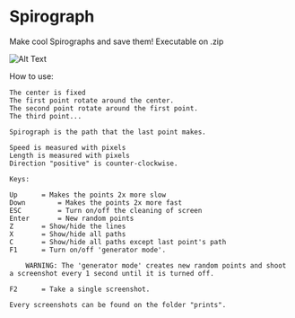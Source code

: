 # Spirograph

Make cool Spirographs and save them! 
Executable on .zip


![Alt Text](https://github.com/JVictorDias/Spirograph/edit/master/preview.jpg)


How to use:

	The center is fixed
	The first point rotate around the center.
	The second point rotate around the first point.
	The third point...

	Spirograph is the path that the last point makes.

	Speed is measured with pixels
	Length is measured with pixels
	Direction "positive" is counter-clockwise.

	Keys:

	Up 		= Makes the points 2x more slow
	Down 		= Makes the points 2x more fast
	ESC 		= Turn on/off the cleaning of screen
	Enter		= New random points
	Z		= Show/hide the lines
	X		= Show/hide all paths
	C		= Show/hide all paths except last point's path
	F1		= Turn on/off 'generator mode'.
		 
		WARNING: The 'generator mode' creates new random points and shoot a screenshot every 1 second until it is turned off.
	
	F2		= Take a single screenshot.

	Every screenshots can be found on the folder "prints".
